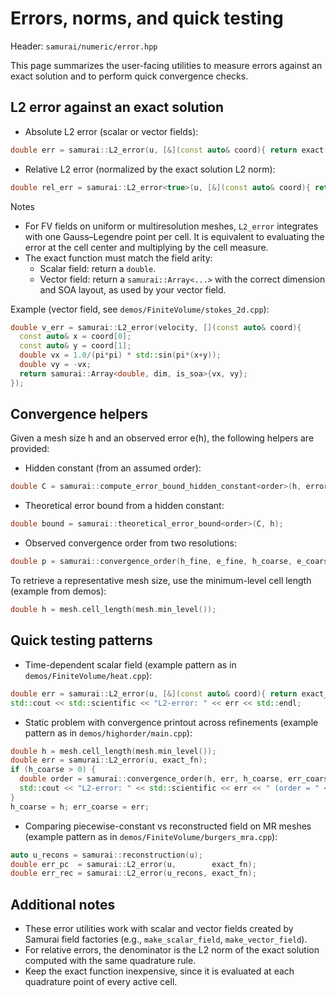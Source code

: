 # Errors, norms, and quick testing

Header: `samurai/numeric/error.hpp`

This page summarizes the user-facing utilities to measure errors against an exact solution and to perform quick convergence checks.

## L2 error against an exact solution

- Absolute L2 error (scalar or vector fields):

```cpp
double err = samurai::L2_error(u, [&](const auto& coord){ return exact(coord, t); });
```

- Relative L2 error (normalized by the exact solution L2 norm):

```cpp
double rel_err = samurai::L2_error<true>(u, [&](const auto& coord){ return exact(coord, t); });
```

Notes

- For FV fields on uniform or multiresolution meshes, `L2_error` integrates with one Gauss–Legendre point per cell. It is equivalent to evaluating the error at the cell center and multiplying by the cell measure.
- The exact function must match the field arity:
  - Scalar field: return a `double`.
  - Vector field: return a `samurai::Array<...>` with the correct dimension and SOA layout, as used by your vector field.

Example (vector field, see `demos/FiniteVolume/stokes_2d.cpp`):

```cpp
double v_err = samurai::L2_error(velocity, [](const auto& coord){
  const auto& x = coord[0];
  const auto& y = coord[1];
  double vx = 1.0/(pi*pi) * std::sin(pi*(x+y));
  double vy = -vx;
  return samurai::Array<double, dim, is_soa>{vx, vy};
});
```

## Convergence helpers

Given a mesh size h and an observed error e(h), the following helpers are provided:

- Hidden constant (from an assumed order):

```cpp
double C = samurai::compute_error_bound_hidden_constant<order>(h, error);
```

- Theoretical error bound from a hidden constant:

```cpp
double bound = samurai::theoretical_error_bound<order>(C, h);
```

- Observed convergence order from two resolutions:

```cpp
double p = samurai::convergence_order(h_fine, e_fine, h_coarse, e_coarse);
```

To retrieve a representative mesh size, use the minimum-level cell length (example from demos):

```cpp
double h = mesh.cell_length(mesh.min_level());
```

## Quick testing patterns

- Time-dependent scalar field (example pattern as in `demos/FiniteVolume/heat.cpp`):

```cpp
double err = samurai::L2_error(u, [&](const auto& coord){ return exact_solution(coord, t, diff_coeff); });
std::cout << std::scientific << "L2-error: " << err << std::endl;
```

- Static problem with convergence printout across refinements (example pattern as in `demos/highorder/main.cpp`):

```cpp
double h = mesh.cell_length(mesh.min_level());
double err = samurai::L2_error(u, exact_fn);
if (h_coarse > 0) {
  double order = samurai::convergence_order(h, err, h_coarse, err_coarse);
  std::cout << "L2-error: " << std::scientific << err << " (order = " << std::defaultfloat << order << ")\n";
}
h_coarse = h; err_coarse = err;
```

- Comparing piecewise-constant vs reconstructed field on MR meshes (example pattern as in `demos/FiniteVolume/burgers_mra.cpp`):

```cpp
auto u_recons = samurai::reconstruction(u);
double err_pc  = samurai::L2_error(u,        exact_fn);
double err_rec = samurai::L2_error(u_recons, exact_fn);
```

## Additional notes

- These error utilities work with scalar and vector fields created by Samurai field factories (e.g., `make_scalar_field`, `make_vector_field`).
- For relative errors, the denominator is the L2 norm of the exact solution computed with the same quadrature rule.
- Keep the exact function inexpensive, since it is evaluated at each quadrature point of every active cell.
